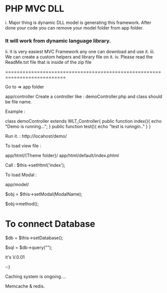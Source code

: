 # PHP MVC DLL
i.  Major thing is dynamic DLL model is generating this framework. After done your code you can remove your model folder from app folder.

### It will work from dynamic language library. 

ii.  it is very easiest MVC Framework any one can download and use it.
iii. We can  create a custom helpers and library file on it.
iv. Please read the ReadMe.txt file that is inside of the zip file

===========================================================================

Go to => app folder

app/controller
Create a controller like : demoController.php and class should be file name.

Example : 

class demoController extends WLT_Controller{
 public function index(){
  echo "Demo is running...";
 }
 public function test(){
  echo "test is runngin.."
 }
}

Run it. : http://locahost/demo/

To load view file :

app/html/{Theme folder}/
app/html/default/index.phtml

Call : $this->setHtml('index');

To load Modal :

app/model/

$obj = $this->setModal(ModalName);

$obj->method();

# To connect Database

$db = $this->setDatabase();

$sql = $db->query("");


it's V.0.01

-:)

Caching system is ongoing....

Memcache & redis.






